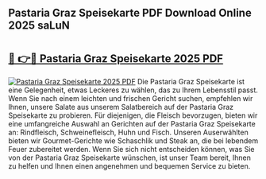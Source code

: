 ## Pastaria Graz Speisekarte PDF Download Online 2025 saLuN

# <h2><a href="http://gc7dmz.nevu.top/?p=Pastaria+Graz+Speisekarte">🔗 👉🔴 Pastaria Graz Speisekarte 2025 PDF</a></h2>

[![Pastaria Graz Speisekarte 2025 PDF](https://i.imgur.com/dBaPXMq.png)](http://gc7dmz.nevu.top/?p=Pastaria+Graz+Speisekarte)
Die Pastaria Graz Speisekarte ist eine Gelegenheit, etwas Leckeres zu wählen, das zu Ihrem Lebensstil passt. Wenn Sie nach einem leichten und frischen Gericht suchen, empfehlen wir Ihnen, unsere Salate aus unserem Salatbereich auf der Pastaria Graz Speisekarte zu probieren. Für diejenigen, die Fleisch bevorzugen, bieten wir eine umfangreiche Auswahl an Gerichten auf der Pastaria Graz Speisekarte an: Rindfleisch, Schweinefleisch, Huhn und Fisch. Unseren Auserwählten bieten wir Gourmet-Gerichte wie Schaschlik und Steak an, die bei lebendem Feuer zubereitet werden. Wenn Sie sich nicht entscheiden können, was Sie von der Pastaria Graz Speisekarte wünschen, ist unser Team bereit, Ihnen zu helfen und Ihnen einen angenehmen und bequemen Service zu bieten.
